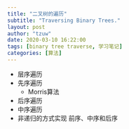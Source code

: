 ```yaml
---
title: "二叉树的遍历"
subtitle: "Traversing Binary Trees."
layout: post
author: "tzuw"
date: 2020-03-10 16:22:00
tags: [binary tree traverse, 学习笔记]
categories: [算法]
---
```




-   层序遍历
-   先序遍历
    -   Morris算法
-   后序遍历
-   中序遍历
-   非递归的方式实现 前序、中序和后序